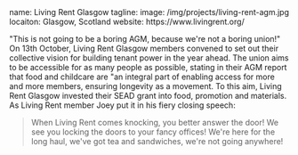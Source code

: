 <section src='project.html'>
name: Living Rent Glasgow
tagline: 
image: /img/projects/living-rent-agm.jpg
locaiton: Glasgow, Scotland
website: https://www.livingrent.org/

"This is not going to be a boring AGM, because we're not a boring union!" On 13th October, Living Rent Glasgow members convened to set out their collective vision for building tenant power in the year ahead. The union aims to be accessible for as many people as possible, stating in their AGM report that food and childcare are "an integral part of enabling access for more and more members, ensuring longevity as a movement. To this aim, Living Rent Glasgow invested their SEAD grant into food, promotion and materials. As Living Rent member Joey put it in his fiery closing speech:
 
> When Living Rent comes knocking, you better answer the door! We see
you locking the doors to your fancy offices! We're here for the long haul,
we've got tea and sandwiches, we're not going anywhere!

</section>